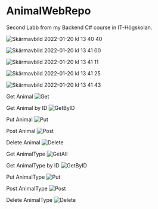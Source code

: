 # AnimalWebRepo
Second Labb from my Backend C# course in IT-Högskolan.


![Skärmavbild 2022-01-20 kl  13 40 40](https://user-images.githubusercontent.com/71319396/150343281-6c36f352-1182-4ea1-baf3-c85ab7218a34.png)

![Skärmavbild 2022-01-20 kl  13 41 00](https://user-images.githubusercontent.com/71319396/150343312-9f2670d4-ff2b-406c-89bd-950c77338e5c.png)

![Skärmavbild 2022-01-20 kl  13 41 11](https://user-images.githubusercontent.com/71319396/150343316-b040ff89-b516-40bd-997e-2cd9e2bb9cd8.png)

![Skärmavbild 2022-01-20 kl  13 41 25](https://user-images.githubusercontent.com/71319396/150343328-4d1d95fb-0e3b-478b-bd65-04232048f19f.png)

![Skärmavbild 2022-01-20 kl  13 41 43](https://user-images.githubusercontent.com/71319396/150343347-a73d8080-bbce-45b7-a8d4-b0a424c6c0c4.png)


Get Animal
![Get](https://user-images.githubusercontent.com/71319396/150342891-d0a1b3cc-bf96-43fd-a042-cb527a16a7c0.png)

Get Animal by ID
![GetByID](https://user-images.githubusercontent.com/71319396/150342935-7be4a379-6f80-4b73-97dc-c9fef2e43d91.png)

Put Animal 
![Put](https://user-images.githubusercontent.com/71319396/150342916-368d367c-4309-4eda-93f9-4db89b547476.png)

Post Animal
![Post](https://user-images.githubusercontent.com/71319396/150342974-5864c140-ef3c-4079-84bc-c0d505c60c9f.png)

Delete Animal
![Delete](https://user-images.githubusercontent.com/71319396/150342980-d192ff73-2080-4d91-9c72-1d352d8bb4ec.png)

Get AnimalType
![GetAll](https://user-images.githubusercontent.com/71319396/150343103-11c850dc-e653-4491-bfeb-ad001bc99675.png)

Get AnimalType by ID
![GetByID](https://user-images.githubusercontent.com/71319396/150343125-48333cc3-18e1-436e-b0c9-b5a6701297b4.png)

Put AnimalType
![Put](https://user-images.githubusercontent.com/71319396/150343134-4f829767-80d2-4fc1-a06a-1d1610c2ca92.png)

Post AnimalType
![Post ](https://user-images.githubusercontent.com/71319396/150343140-36407474-61d9-4bba-8ad6-2d3a235b9fee.png)

Delete AnimalType
![Delete](https://user-images.githubusercontent.com/71319396/150343148-916db83d-62df-4658-837a-30428dfddc8a.png)

